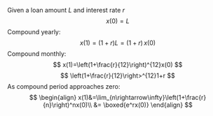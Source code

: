 Given a loan amount *L* and interest rate *r*
$$
x(0)=L
$$
Compound yearly:
$$
x(1)=(1+r)L=(1+r)\,x(0)
$$
Compound monthly:
$$
x(1)=\left(1+\frac{r}{12}\right)^{12}x(0)
$$
$$
\left(1+\frac{r}{12}\right>^{12}1+r
$$
As compound period approaches zero:
$$
\begin{align}
x(1)&=\lim_{n\rightarrow\infty}\left(1+\frac{r}{n}\right)^nx(0)\\
&= \boxed{e^rx(0)}
\end{align}
$$